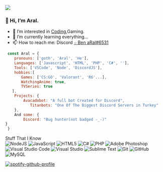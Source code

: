 ![](https://komarev.com/ghpvc/?username=Developergoth)

###  👋 Hi, I’m Aral.
- 👀 I’m interested in [Coding](https://www.youtube.com/watch?v=dQw4w9WgXcQ),Gaming.
- 🌱 I’m currently learning everything...
- 📫 How to reach me: Discord [⌔ Ben aRal#6531](https://discord.com/users/758191763487457322)


```js
 const Aral = {
 	pronouns: ['goth', 'Aral', 'He'],
   	Languages: ['Javascript', 'HTML', 'PHP', 'C#', ''],
   	Tools: ['VSCode', 'Node', 'DiscordJS'],
   	hobbies:[
       Games: ['CS:GO', 'Valorant', 'R6'...],
       WatchingAnime: true,
       TVSeries: true
   ],  
   	Projects: {
   	    Avacadobot: "A full bot Created for Discord",
           Titanbots: "One Of The Biggest Discord Servers in Turkey"
   	},
    And some: {
        Discord: "Bug hunter(not badged -_-)"
}
 }
```

 Stuff That I Know</br>
<img alt="NodeJS" src="https://img.shields.io/badge/node.js-%2343853D.svg?style=for-the-badge&logo=node-dot-js&logoColor=white"/>
<img alt="JavaScript" src="https://img.shields.io/badge/javascript-%23323330.svg?style=for-the-badge&logo=javascript&logoColor=%23F7DF1E"/>
<img alt="HTML5" src="https://img.shields.io/badge/html5-%23E34F26.svg?style=for-the-badge&logo=html5&logoColor=white"/>
<img alt="C#" src="https://img.shields.io/badge/c%23-%23239120.svg?style=for-the-badge&logo=c-sharp&logoColor=white"/>
<img alt="PHP" src="https://img.shields.io/badge/php-%23777BB4.svg?style=for-the-badge&logo=php&logoColor=white"/>
<img alt="Adobe Photoshop" src="https://img.shields.io/badge/adobephotoshop-%2331A8FF.svg?style=for-the-badge&logo=adobephotoshop&logoColor=white"/>
<img alt="Visual Studio Code" src="https://img.shields.io/badge/VisualStudioCode-0078d7.svg?style=for-the-badge&logo=visual-studio-code&logoColor=white"/>
<img alt="Visual Studio" src="https://img.shields.io/badge/VisualStudio-5C2D91.svg?style=for-the-badge&logo=visual-studio&logoColor=white"/>
<img alt="Sublime Text" src="https://img.shields.io/badge/sublime_text-%23575757.svg?style=for-the-badge&logo=sublime-text&logoColor=important"/>
<img alt="Git" src="https://img.shields.io/badge/git-%23F05033.svg?style=for-the-badge&logo=git&logoColor=white"/>
<img alt="GitHub" src="https://img.shields.io/badge/github-%23121011.svg?style=for-the-badge&logo=github&logoColor=white"/>
<img alt="MySQL" src="https://img.shields.io/badge/mysql-%2300f.svg?style=for-the-badge&logo=mysql&logoColor=white"/>
</br>

[![spotify-github-profile](https://spotify-github-profile.vercel.app/api/view?uid=ssss4vu6dcmq5v53lql9wnrpq&cover_image=true&theme=default)](https://github.com/kittinan/spotify-github-profile)

